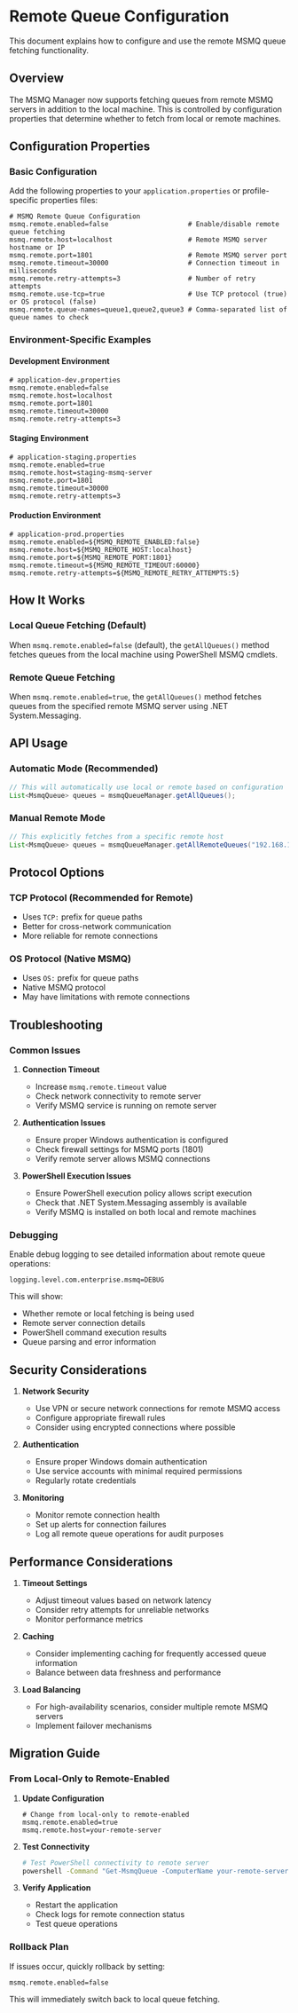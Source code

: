 # Remote Queue Configuration

This document explains how to configure and use the remote MSMQ queue fetching functionality.

## Overview

The MSMQ Manager now supports fetching queues from remote MSMQ servers in addition to the local machine. This is controlled by configuration properties that determine whether to fetch from local or remote machines.

## Configuration Properties

### Basic Configuration

Add the following properties to your `application.properties` or profile-specific properties files:

```properties
# MSMQ Remote Queue Configuration
msmq.remote.enabled=false                    # Enable/disable remote queue fetching
msmq.remote.host=localhost                   # Remote MSMQ server hostname or IP
msmq.remote.port=1801                        # Remote MSMQ server port
msmq.remote.timeout=30000                    # Connection timeout in milliseconds
msmq.remote.retry-attempts=3                 # Number of retry attempts
msmq.remote.use-tcp=true                     # Use TCP protocol (true) or OS protocol (false)
msmq.remote.queue-names=queue1,queue2,queue3 # Comma-separated list of queue names to check
```

### Environment-Specific Examples

#### Development Environment
```properties
# application-dev.properties
msmq.remote.enabled=false
msmq.remote.host=localhost
msmq.remote.port=1801
msmq.remote.timeout=30000
msmq.remote.retry-attempts=3
```

#### Staging Environment
```properties
# application-staging.properties
msmq.remote.enabled=true
msmq.remote.host=staging-msmq-server
msmq.remote.port=1801
msmq.remote.timeout=30000
msmq.remote.retry-attempts=3
```

#### Production Environment
```properties
# application-prod.properties
msmq.remote.enabled=${MSMQ_REMOTE_ENABLED:false}
msmq.remote.host=${MSMQ_REMOTE_HOST:localhost}
msmq.remote.port=${MSMQ_REMOTE_PORT:1801}
msmq.remote.timeout=${MSMQ_REMOTE_TIMEOUT:60000}
msmq.remote.retry-attempts=${MSMQ_REMOTE_RETRY_ATTEMPTS:5}
```

## How It Works

### Local Queue Fetching (Default)
When `msmq.remote.enabled=false` (default), the `getAllQueues()` method fetches queues from the local machine using PowerShell MSMQ cmdlets.

### Remote Queue Fetching
When `msmq.remote.enabled=true`, the `getAllQueues()` method fetches queues from the specified remote MSMQ server using .NET System.Messaging.

## API Usage

### Automatic Mode (Recommended)
```java
// This will automatically use local or remote based on configuration
List<MsmqQueue> queues = msmqQueueManager.getAllQueues();
```

### Manual Remote Mode
```java
// This explicitly fetches from a specific remote host
List<MsmqQueue> queues = msmqQueueManager.getAllRemoteQueues("192.168.1.100");
```

## Protocol Options

### TCP Protocol (Recommended for Remote)
- Uses `TCP:` prefix for queue paths
- Better for cross-network communication
- More reliable for remote connections

### OS Protocol (Native MSMQ)
- Uses `OS:` prefix for queue paths
- Native MSMQ protocol
- May have limitations with remote connections

## Troubleshooting

### Common Issues

1. **Connection Timeout**
   - Increase `msmq.remote.timeout` value
   - Check network connectivity to remote server
   - Verify MSMQ service is running on remote server

2. **Authentication Issues**
   - Ensure proper Windows authentication is configured
   - Check firewall settings for MSMQ ports (1801)
   - Verify remote server allows MSMQ connections

3. **PowerShell Execution Issues**
   - Ensure PowerShell execution policy allows script execution
   - Check that .NET System.Messaging assembly is available
   - Verify MSMQ is installed on both local and remote machines

### Debugging

Enable debug logging to see detailed information about remote queue operations:

```properties
logging.level.com.enterprise.msmq=DEBUG
```

This will show:
- Whether remote or local fetching is being used
- Remote server connection details
- PowerShell command execution results
- Queue parsing and error information

## Security Considerations

1. **Network Security**
   - Use VPN or secure network connections for remote MSMQ access
   - Configure appropriate firewall rules
   - Consider using encrypted connections where possible

2. **Authentication**
   - Ensure proper Windows domain authentication
   - Use service accounts with minimal required permissions
   - Regularly rotate credentials

3. **Monitoring**
   - Monitor remote connection health
   - Set up alerts for connection failures
   - Log all remote queue operations for audit purposes

## Performance Considerations

1. **Timeout Settings**
   - Adjust timeout values based on network latency
   - Consider retry attempts for unreliable networks
   - Monitor performance metrics

2. **Caching**
   - Consider implementing caching for frequently accessed queue information
   - Balance between data freshness and performance

3. **Load Balancing**
   - For high-availability scenarios, consider multiple remote MSMQ servers
   - Implement failover mechanisms

## Migration Guide

### From Local-Only to Remote-Enabled

1. **Update Configuration**
   ```properties
   # Change from local-only to remote-enabled
   msmq.remote.enabled=true
   msmq.remote.host=your-remote-server
   ```

2. **Test Connectivity**
   ```bash
   # Test PowerShell connectivity to remote server
   powershell -Command "Get-MsmqQueue -ComputerName your-remote-server"
   ```

3. **Verify Application**
   - Restart the application
   - Check logs for remote connection status
   - Test queue operations

### Rollback Plan

If issues occur, quickly rollback by setting:
```properties
msmq.remote.enabled=false
```

This will immediately switch back to local queue fetching.
